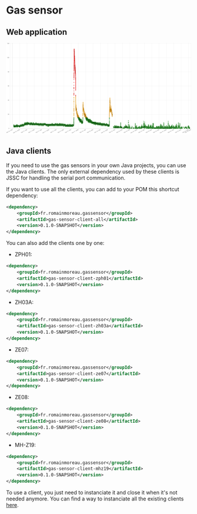 # Gas sensor
## Web application
![](docs/PM2.5.png)
## Java clients
If you need to use the gas sensors in your own Java projects, you can use the Java clients. The only external dependency used by these clients is JSSC for handling the serial port communication.

If you want to use all the clients, you can add to your POM this shortcut dependency:
```xml
<dependency>
	<groupId>fr.romainmoreau.gassensor</groupId>
	<artifactId>gas-sensor-client-all</artifactId>
	<version>0.1.0-SNAPSHOT</version>
</dependency>
```
You can also add the clients one by one:
* ZPH01:
```xml
<dependency>
	<groupId>fr.romainmoreau.gassensor</groupId>
	<artifactId>gas-sensor-client-zph01</artifactId>
	<version>0.1.0-SNAPSHOT</version>
</dependency>
```
* ZH03A:
```xml
<dependency>
	<groupId>fr.romainmoreau.gassensor</groupId>
	<artifactId>gas-sensor-client-zh03a</artifactId>
	<version>0.1.0-SNAPSHOT</version>
</dependency>
```
* ZE07:
```xml
<dependency>
	<groupId>fr.romainmoreau.gassensor</groupId>
	<artifactId>gas-sensor-client-ze07</artifactId>
	<version>0.1.0-SNAPSHOT</version>
</dependency>
```
* ZE08:
```xml
<dependency>
	<groupId>fr.romainmoreau.gassensor</groupId>
	<artifactId>gas-sensor-client-ze08</artifactId>
	<version>0.1.0-SNAPSHOT</version>
</dependency>
```
* MH-Z19:
```xml
<dependency>
	<groupId>fr.romainmoreau.gassensor</groupId>
	<artifactId>gas-sensor-client-mhz19</artifactId>
	<version>0.1.0-SNAPSHOT</version>
</dependency>
```

To use a client, you just need to instanciate it and close it when it's not needed anymore.
You can find a way to instanciate all the existing clients [here](https://github.com/romainmoreau/gas-sensor/blob/master/gas-sensor-web/src/main/java/fr/romainmoreau/gassensor/web/JsscGasSensorClientConfiguration.java).
